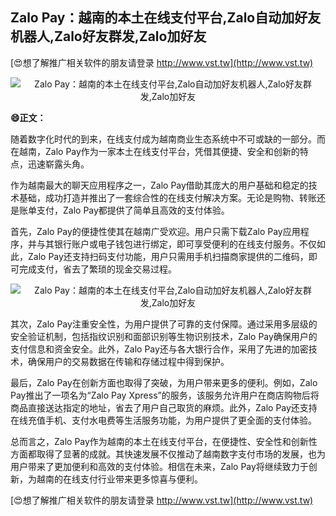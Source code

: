## **Zalo Pay：越南的本土在线支付平台,Zalo自动加好友机器人,Zalo好友群发,Zalo加好友**

[😍想了解推广相关软件的朋友请登录 http://www.vst.tw](http://www.vst.tw)

 <center><img src="https://vst.tw/MP4/tuiguang/png/7.png" alt="Zalo Pay：越南的本土在线支付平台,Zalo自动加好友机器人,Zalo好友群发,Zalo加好友"></center>

**😄正文：**

随着数字化时代的到来，在线支付成为越南商业生态系统中不可或缺的一部分。而在越南，Zalo Pay作为一家本土在线支付平台，凭借其便捷、安全和创新的特点，迅速崭露头角。

作为越南最大的聊天应用程序之一，Zalo Pay借助其庞大的用户基础和稳定的技术基础，成功打造并推出了一套综合性的在线支付解决方案。无论是购物、转账还是账单支付，Zalo Pay都提供了简单且高效的支付体验。

首先，Zalo Pay的便捷性使其在越南广受欢迎。用户只需下载Zalo Pay应用程序，并与其银行账户或电子钱包进行绑定，即可享受便利的在线支付服务。不仅如此，Zalo Pay还支持扫码支付功能，用户只需用手机扫描商家提供的二维码，即可完成支付，省去了繁琐的现金交易过程。

 <center><img src="https://vst.tw/MP4/tuiguang/png/5.png" alt="Zalo Pay：越南的本土在线支付平台,Zalo自动加好友机器人,Zalo好友群发,Zalo加好友"></center>

其次，Zalo Pay注重安全性，为用户提供了可靠的支付保障。通过采用多层级的安全验证机制，包括指纹识别和面部识别等生物识别技术，Zalo Pay确保用户的支付信息和资金安全。此外，Zalo Pay还与各大银行合作，采用了先进的加密技术，确保用户的交易数据在传输和存储过程中得到保护。

最后，Zalo Pay在创新方面也取得了突破，为用户带来更多的便利。例如，Zalo Pay推出了一项名为“Zalo Pay Xpress”的服务，该服务允许用户在商店购物后将商品直接送达指定的地址，省去了用户自己取货的麻烦。此外，Zalo Pay还支持在线充值手机、支付水电费等生活服务功能，为用户提供了更全面的支付体验。

总而言之，Zalo Pay作为越南的本土在线支付平台，在便捷性、安全性和创新性方面都取得了显著的成就。其快速发展不仅推动了越南数字支付市场的发展，也为用户带来了更加便利和高效的支付体验。相信在未来，Zalo Pay将继续致力于创新，为越南的在线支付行业带来更多惊喜与便利。

[😍想了解推广相关软件的朋友请登录 http://www.vst.tw](http://www.vst.tw)



